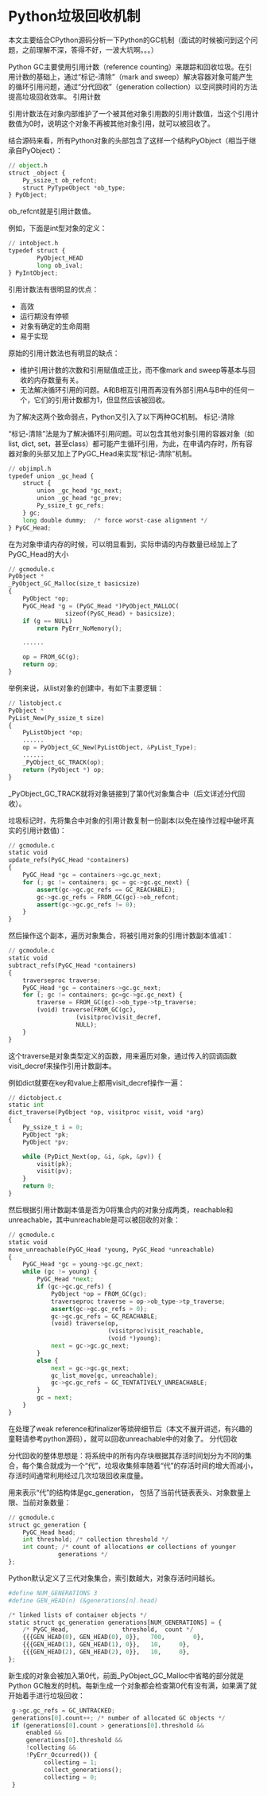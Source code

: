 # Python垃圾回收机制

本文主要结合CPython源码分析一下Python的GC机制（面试的时候被问到这个问题，之前理解不深，答得不好，一波大坑啊。。。）

Python GC主要使用引用计数（reference counting）来跟踪和回收垃圾。在引用计数的基础上，通过“标记-清除”（mark and sweep）解决容器对象可能产生的循环引用问题，通过“分代回收”（generation collection）以空间换时间的方法提高垃圾回收效率。
引用计数

引用计数法在对象内部维护了一个被其他对象引用数的引用计数值，当这个引用计数值为0时，说明这个对象不再被其他对象引用，就可以被回收了。

结合源码来看，所有Python对象的头部包含了这样一个结构PyObject（相当于继承自PyObject）：

```python
// object.h
struct _object {
    Py_ssize_t ob_refcnt;
    struct PyTypeObject *ob_type;
} PyObject;
```

ob_refcnt就是引用计数值。

例如，下面是int型对象的定义：

```python
// intobject.h
typedef struct {
        PyObject_HEAD
        long ob_ival;
} PyIntObject;
```

引用计数法有很明显的优点：

- 高效
- 运行期没有停顿
- 对象有确定的生命周期
- 易于实现

原始的引用计数法也有明显的缺点：

- 维护引用计数的次数和引用赋值成正比，而不像mark and sweep等基本与回收的内存数量有关。
- 无法解决循环引用的问题。A和B相互引用而再没有外部引用A与B中的任何一个，它们的引用计数都为1，但显然应该被回收。

为了解决这两个致命弱点，Python又引入了以下两种GC机制。
标记-清除

“标记-清除”法是为了解决循环引用问题。可以包含其他对象引用的容器对象（如list, dict, set，甚至class）都可能产生循环引用，为此，在申请内存时，所有容器对象的头部又加上了PyGC_Head来实现“标记-清除”机制。

```python
// objimpl.h
typedef union _gc_head {
    struct {
        union _gc_head *gc_next;
        union _gc_head *gc_prev;
        Py_ssize_t gc_refs;
    } gc;
    long double dummy;  /* force worst-case alignment */
} PyGC_Head;
```

在为对象申请内存的时候，可以明显看到，实际申请的内存数量已经加上了PyGC_Head的大小

```python
// gcmodule.c
PyObject *
_PyObject_GC_Malloc(size_t basicsize)
{
    PyObject *op;
    PyGC_Head *g = (PyGC_Head *)PyObject_MALLOC(
                sizeof(PyGC_Head) + basicsize);
    if (g == NULL)
        return PyErr_NoMemory();

    ......

    op = FROM_GC(g);
    return op;
}
```

举例来说，从list对象的创建中，有如下主要逻辑：

```python
// listobject.c
PyObject *
PyList_New(Py_ssize_t size)
{
    PyListObject *op;
    ......
    op = PyObject_GC_New(PyListObject, &PyList_Type);
    ......
    _PyObject_GC_TRACK(op);
    return (PyObject *) op;
}
```

_PyObject_GC_TRACK就将对象链接到了第0代对象集合中（后文详述分代回收）。

垃圾标记时，先将集合中对象的引用计数复制一份副本(以免在操作过程中破坏真实的引用计数值)：

```python
// gcmodule.c
static void
update_refs(PyGC_Head *containers)
{
    PyGC_Head *gc = containers->gc.gc_next;
    for (; gc != containers; gc = gc->gc.gc_next) {
        assert(gc->gc.gc_refs == GC_REACHABLE);
        gc->gc.gc_refs = FROM_GC(gc)->ob_refcnt;
        assert(gc->gc.gc_refs != 0);
    }
}
```

然后操作这个副本，遍历对象集合，将被引用对象的引用计数副本值减1：

```python
// gcmodule.c
static void
subtract_refs(PyGC_Head *containers)
{
    traverseproc traverse;
    PyGC_Head *gc = containers->gc.gc_next;
    for (; gc != containers; gc=gc->gc.gc_next) {
        traverse = FROM_GC(gc)->ob_type->tp_traverse;
        (void) traverse(FROM_GC(gc),
                   (visitproc)visit_decref,
                   NULL);
    }
}
```

这个traverse是对象类型定义的函数，用来遍历对象，通过传入的回调函数visit_decref来操作引用计数副本。

例如dict就要在key和value上都用visit_decref操作一遍：

```python
// dictobject.c
static int
dict_traverse(PyObject *op, visitproc visit, void *arg)
{
    Py_ssize_t i = 0;
    PyObject *pk;
    PyObject *pv;

    while (PyDict_Next(op, &i, &pk, &pv)) {
        visit(pk);
        visit(pv);
    }
    return 0;
}
```

然后根据引用计数副本值是否为0将集合内的对象分成两类，reachable和unreachable，其中unreachable是可以被回收的对象：

```python
// gcmodule.c
static void
move_unreachable(PyGC_Head *young, PyGC_Head *unreachable)
{
    PyGC_Head *gc = young->gc.gc_next;
    while (gc != young) {
        PyGC_Head *next;
        if (gc->gc.gc_refs) {
            PyObject *op = FROM_GC(gc);
            traverseproc traverse = op->ob_type->tp_traverse;
            assert(gc->gc.gc_refs > 0);
            gc->gc.gc_refs = GC_REACHABLE;
            (void) traverse(op,
                            (visitproc)visit_reachable,
                            (void *)young);
            next = gc->gc.gc_next;
        }
        else {
            next = gc->gc.gc_next;
            gc_list_move(gc, unreachable);
            gc->gc.gc_refs = GC_TENTATIVELY_UNREACHABLE;
        }
        gc = next;
    }
}
```

在处理了weak reference和finalizer等琐碎细节后（本文不展开讲述，有兴趣的童鞋请参考python源码），就可以回收unreachable中的对象了。
分代回收

分代回收的整体思想是：将系统中的所有内存块根据其存活时间划分为不同的集合，每个集合就成为一个“代”，垃圾收集频率随着“代”的存活时间的增大而减小，存活时间通常利用经过几次垃圾回收来度量。

用来表示“代”的结构体是gc_generation， 包括了当前代链表表头、对象数量上限、当前对象数量：

```python
// gcmodule.c
struct gc_generation {
    PyGC_Head head;
    int threshold; /* collection threshold */
    int count; /* count of allocations or collections of younger
              generations */
};
```

Python默认定义了三代对象集合，索引数越大，对象存活时间越长。

```python
#define NUM_GENERATIONS 3
#define GEN_HEAD(n) (&generations[n].head)

/* linked lists of container objects */
static struct gc_generation generations[NUM_GENERATIONS] = {
    /* PyGC_Head,               threshold,  count */
    {{{GEN_HEAD(0), GEN_HEAD(0), 0}},   700,        0},
    {{{GEN_HEAD(1), GEN_HEAD(1), 0}},   10,     0},
    {{{GEN_HEAD(2), GEN_HEAD(2), 0}},   10,     0},
};
```

新生成的对象会被加入第0代，前面_PyObject_GC_Malloc中省略的部分就是Python GC触发的时机。每新生成一个对象都会检查第0代有没有满，如果满了就开始着手进行垃圾回收：

```python
 g->gc.gc_refs = GC_UNTRACKED;
 generations[0].count++; /* number of allocated GC objects */
 if (generations[0].count > generations[0].threshold &&
     enabled &&
     generations[0].threshold &&
     !collecting &&
     !PyErr_Occurred()) {
          collecting = 1;
          collect_generations();
          collecting = 0;
 }
```